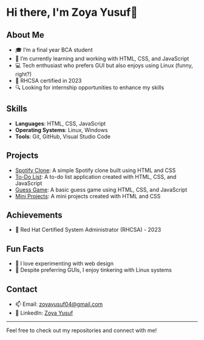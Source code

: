 # Hi there, I'm Zoya Yusuf👋

## About Me
- 🎓 I’m a final year BCA student
- 🌱 I’m currently learning and working with HTML, CSS, and JavaScript
- 💻 Tech enthusiast who prefers GUI but also enjoys using Linux (funny, right?)
- 📜 RHCSA certified in 2023
- 🔍 Looking for internship opportunities to enhance my skills

## Skills
- **Languages**: HTML, CSS, JavaScript
- **Operating Systems**: Linux, Windows
- **Tools**: Git, GitHub, Visual Studio Code

## Projects
- [Spotify Clone](https://github.com/username/spotify-clone): A simple Spotify clone built using HTML and CSS
- [To-Do List](https://github.com/username/todo-list): A to-do list application created with HTML, CSS, and JavaScript
- [Guess Game](https://github.com/ZoyaYusuf/SIMONS_GAME): A basic guess game using HTML, CSS, and JavaScript
- [Mini Projects](https://github.com/username/mini-projects): A mini projects created with HTML and CSS

## Achievements
- 🏅 Red Hat Certified System Administrator (RHCSA) - 2023

## Fun Facts
- 🎨 I love experimenting with web design
- 🐧 Despite preferring GUIs, I enjoy tinkering with Linux systems

## Contact
- 📫 Email: [zoyayusuf04@gmail.com](mailto:zoyayusuf04@gmail.com)
- 💼 LinkedIn: [Zoya Yusuf](https://www.linkedin.com/in/zoya-yusuf-75b87b1a9/)

---

Feel free to check out my repositories and connect with me!
